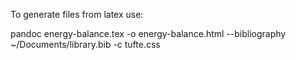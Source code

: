 To generate files from latex use:

pandoc energy-balance.tex -o energy-balance.html --bibliography ~/Documents/library.bib -c tufte.css
